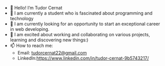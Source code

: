 - 👋 Hello! I’m Tudor Cernat
- 👀 I am currently a student who is fascinated about programming and technology
- 🌱 I am currently looking for an opportunity to start an exceptional career in web developing.
- 💞️ I am excited about working and collaborating on various projects, learning and discovering new things:)
- 📫 How to reach me: 
    - Email: tudorcernat22@gmail.com
    - LinkedIn:https://www.linkedin.com/in/tudor-cernat-9b5743217/

<!---
developer980/developer980 is a ✨ special ✨ repository because its `README.md` (this file) appears on your GitHub profile.
You can click the Preview link to take a look at your changes.
--->

